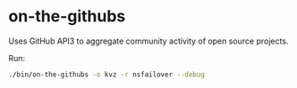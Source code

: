 on-the-githubs
==============

Uses GitHub API3 to aggregate community activity of open source projects.

Run:

```bash
./bin/on-the-githubs -o kvz -r nsfailover --debug
```
